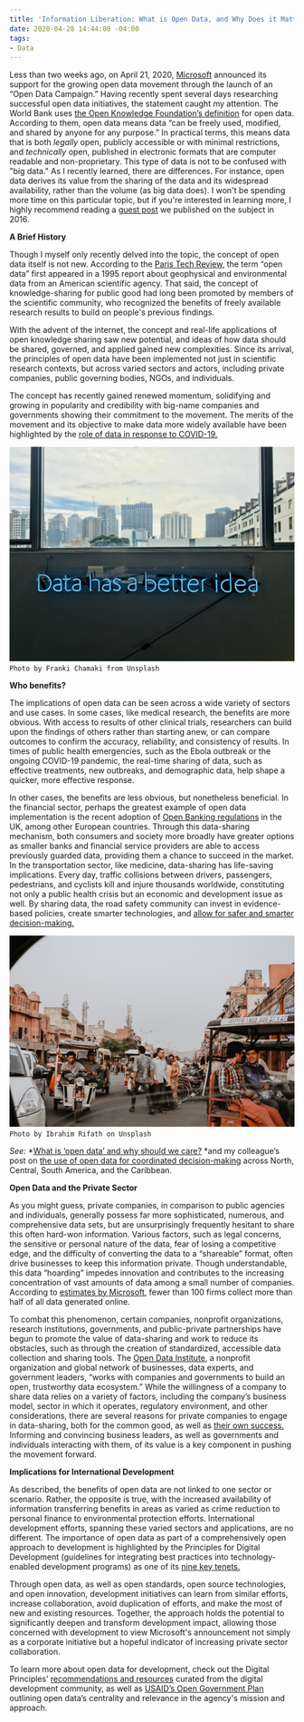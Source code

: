 ```yaml
---
title: 'Information Liberation: What is Open Data, and Why Does it Matter?'
date: 2020-04-28 14:44:00 -04:00
tags:
- Data
---
```


Less than two weeks ago, on April 21, 2020, [Microsoft](https://blogs.microsoft.com/on-the-issues/2020/04/21/open-data-campaign-divide/) announced its support for the growing open data movement through the launch of an “Open Data Campaign.” Having recently spent several days researching successful open data initiatives, the statement caught my attention. The World Bank uses [the Open Knowledge Foundation’s definition](http://opendatatoolkit.worldbank.org/en/essentials.html) for open data. According to them, open data means data “can be freely used, modified, and shared by anyone for any purpose.” In practical terms, this means data that is both *legally* open, publicly accessible or with minimal restrictions, and *technically* open, published in electronic formats that are computer readable and non-proprietary. This type of data is not to be confused with "big data." As I recently learned, there are differences. For instance, open data derives its value from the sharing of the data and its widespread availability, rather than the volume (as big data does). I won't be spending more time on this particular topic, but if you're interested in learning more, I highly recommend reading a [guest post](https://dai-global-digital.com/should-big-data-be-open-data.html) we published on the subject in 2016. 

<!--more-->

**A Brief History**

Though I myself only recently delved into the topic, the concept of open data itself is not new. According to the [Paris Tech Review](http://www.paristechreview.com/2013/03/29/brief-history-open-data/), the term “open data” first appeared in a 1995 report about geophysical and environmental data from an American scientific agency. That said,  the concept of knowledge-sharing for public good had long been promoted by  members of the scientific community, who recognized the benefits of freely available research results to build on people's previous findings.

With the advent of the internet, the concept and real-life applications of open knowledge sharing saw new potential, and ideas of how data should be shared, governed, and applied gained new complexities. Since its arrival, the principles of open data have been implemented not just in scientific research contexts, but across varied sectors and actors, including private companies, public governing bodies, NGOs, and individuals.

The concept has recently gained renewed momentum, solidifying and growing in popularity and credibility with big-name companies and governments showing their commitment to the movement. The merits of the movement and its objective to make data more widely available have been highlighted by the [role of data in response to COVID-19.](https://blog.okfn.org/2020/04/16/coronavirus-why-an-open-future-has-never-been-more-important/)

![franki-chamaki-1K6IQsQbizI-unsplash.jpg](/uploads/franki-chamaki-1K6IQsQbizI-unsplash.jpg)`Photo by Franki Chamaki from Unsplash`

**Who benefits?**

The implications of open data can be seen across a wide variety of sectors and use cases. In some cases, like medical research, the benefits are more obvious. With access to results of other clinical trials, researchers can build upon the findings of others rather than starting anew, or can compare outcomes to confirm the accuracy, reliability, and consistency of results. In times of public health emergencies, such as the Ebola outbreak or the ongoing COVID-19 pandemic, the real-time sharing of data, such as effective treatments, new outbreaks, and demographic data, help shape a quicker, more effective response.

In other cases, the benefits are less obvious, but nonetheless beneficial. In the financial sector, perhaps the greatest example of open data implementation is the recent adoption of [Open Banking regulations](https://www.openbanking.org.uk/) in the UK, among other European countries. Through this data-sharing mechanism, both consumers and society more broadly have greater options as smaller banks and financial service providers are able to access previously guarded data, providing them a chance to succeed in the market. In the transportation sector, like medicine, data-sharing has life-saving implications. Every day, traffic collisions between drivers, passengers, pedestrians, and cyclists kill and injure thousands worldwide, constituting not only a public health crisis but an economic and development issue as well. By sharing data, the road safety community can invest in evidence-based policies, create smarter technologies, and [allow for safer and smarter decision-making.](https://www.togetherforsaferroads.org/)

![ibrahim-rifath-cupT2oSGNJc-unsplash.jpg](/uploads/ibrahim-rifath-cupT2oSGNJc-unsplash.jpg) `Photo by Ibrahim Rifath on Unsplash`

*See:* \*[What is ‘open data’ and why should we care?](https://theodi.org/article/what-is-open-data-and-why-should-we-care/) \*and my colleague’s post on [the use of open data for coordinated decision-making](https://dai-global-digital.com/the-americas-effort-to-integrate-distribute-and-use-open-data.html) across North, Central, South America, and the Caribbean.

**Open Data and the Private Sector**

As you might guess, private companies, in comparison to public agencies and individuals, generally possess far more sophisticated, numerous, and comprehensive data sets, but are unsurprisingly frequently hesitant to share this often hard-won information. Various factors, such as legal concerns, the sensitive or personal nature of the data, fear of losing a competitive edge, and the difficulty of converting the data to a “shareable” format, often drive businesses to keep this information private. Though understandable, this data “hoarding” impedes innovation and contributes to the increasing concentration of vast amounts of data among a small number of companies. According to [estimates by Microsoft](https://blogs.microsoft.com/on-the-issues/2020/04/21/open-data-campaign-divide/), fewer than 100 firms collect more than half of all data generated online.

To combat this phenomenon, certain companies, nonprofit organizations, research institutions, governments, and public-private partnerships have begun to promote the value of data-sharing and work to reduce its obstacles, such as through the creation of standardized, accessible data collection and sharing tools. The [Open Data Institute](https://theodi.org/), a nonprofit organization and global network of businesses, data experts, and government leaders, “works with companies and governments to build an open, trustworthy data ecosystem.” While the willingness of a company to share data relies on a variety of factors, including the company’s business model, sector in which it operates, regulatory environment, and other considerations, there are several reasons for private companies to engage in data-sharing, both for the common good, as well as [their own success.](https://theodi.org/service/business-data-sharing/) Informing and convincing business leaders, as well as governments and individuals interacting with them, of its value is a key component in pushing the movement forward.

**Implications for International Development**

As described, the benefits of open data are not linked to one sector or scenario. Rather, the opposite is true, with the increased availability of information transferring benefits in areas as varied as crime reduction to personal finance to environmental protection efforts. International development efforts, spanning these varied sectors and applications, are no different. The importance of open data as part of a comprehensively open approach to development is highlighted by the Principles for Digital Development (guidelines for integrating best practices into technology-enabled development programs) as one of its [nine key tenets.](https://digitalprinciples.org/principles/)

Through open data, as well as open standards, open source technologies, and open innovation, development initiatives can learn from similar efforts, increase collaboration, avoid duplication of efforts, and make the most of new and existing resources. Together, the approach holds the potential to significantly deepen and transform development impact, allowing those concerned with development to view Microsoft's announcement not simply as a corporate initiative but a hopeful indicator of increasing private sector collaboration.

To learn more about open data for development, check out the Digital Principles’ [recommendations and resources](https://digitalprinciples.org/principle/use-open-standards-open-data-open-source-and-open-innovation/) curated from the digital development community, as well as [USAID’s Open Government Plan](https://www.usaid.gov/sites/default/files/documents/1868/USAID_OpenGovPlan2016.pdf) outlining open data’s centrality and relevance in the agency's mission and approach.